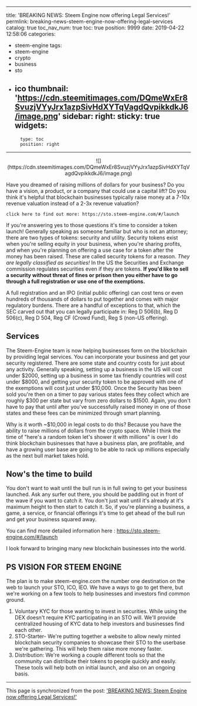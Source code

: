 
---
title: 'BREAKING NEWS: Steem Engine now offering Legal Services!'
permlink: breaking-news-steem-engine-now-offering-legal-services
catalog: true
toc_nav_num: true
toc: true
position: 9999
date: 2019-04-22 12:58:06
categories:
- steem-engine
tags:
- steem-engine
- crypto
- business
- sto
- ico
thumbnail: 'https://cdn.steemitimages.com/DQmeWxEr8SvuzjVYyJrx1azpSivHdXYTqVagdQvpikkdkJ6/image.png'
sidebar:
    right:
        sticky: true
widgets:
    -
        type: toc
        position: right
---


<center> ![](https://cdn.steemitimages.com/DQmeWxEr8SvuzjVYyJrx1azpSivHdXYTqVagdQvpikkdkJ6/image.png) </center>

Have you dreamed of raising millions of dollars for your business?  Do you have a vision, a product, or a company that could use a capital lift?  Do you think it's helpful that blockchain businesses typically raise money at a 7-10x revenue valuation instead of a 2-3x revenue valuation?

`click here to find out more: https://sto.steem-engine.com/#/launch`

If you're answering yes to those questions it's time to consider a token launch!  Generally speaking as someone familiar but who is not an attorney; there are two types of tokens: security and utility.  Security tokens exist when you're selling equity in your business, when you're sharing profits, and when you're planning on offering a use case for a token after the money has been raised.  These are called security tokens for a reason.  *They are legally classified as securities!*  In the US the Securities and Exchange commission regulates securities even if they are tokens.  **If you'd like to sell a security without threat of fines or prison then you either have to go through a full registration or use one of the exemptions.**

A full registration and an IPO (initial public offering) can cost tens or even hundreds of thousands of dollars to put together and comes with major regulatory burdens.  There are a handful of exceptions to that, which the SEC carved out that you can legally participate in: Reg D 506(b), Reg D 506(c), Reg D 504, Reg CF (Crowd Fund), Reg S (non-US offering).

## Services

The Steem-Engine team is now helping businesses form on the blockchain by providing legal services.  You can incorporate your business and get your security registered.  There are some state and country costs for just about any activity.  Generally speaking, setting up a business in the US will cost under $2000, setting up a business in some tax friendly countries will cost under $8000, and getting your security token to be approved with one of the exemptions will cost just under $10,000.  Once the Security has been sold you're then on a timer to pay various states fees they collect which are roughly $300 per state but vary from zero dollars to $1500.  Again, you don't have to pay that until after you've successfully raised money in one of those states and these fees can be minimized through smart planning.

Why is it worth ~$10,000 in legal costs to do this?  Because you have the ability to raise millions of dollars from the crypto space.  While I think the time of "here's a random token let's shower it with millions" is over I do think blockchain businesses that have a business plan, are profitable, and have a growing user base are going to be able to rack up millions especially as the next bull market takes hold.

## Now's the time to build

You don't want to wait until the bull run is in full swing to get your business launched.  Ask any surfer out there, you should be paddling out in front of the wave if you want to catch it.  You don't just wait until it's already at it's maximum height to then start to catch it.  So, if you're planning a business, a game, a service, or financial offerings it's time to get ahead of the bull run and get your business squared away.


You can find more detailed information here : https://sto.steem-engine.com/#/launch

I look forward to bringing many new blockchain businesses into the world.

## PS VISION FOR STEEM ENGINE
The plan is to make steem-engine.com the number one destination on the web to launch your STO, ICO, IEO.  We have a ways to go to get there, but we're working on a few tools to help businesses and investors find common ground.

1.  Voluntary KYC for those wanting to invest in securities.  While using the DEX doesn't require KYC participating in an STO will.  We'll provide centralized housing of KYC data to help investors and businesses find each other.
2. STO-Starter- We're putting together a website to allow newly minted blockchain security companies to showcase their STO to the userbase we're gathering.  This will help them raise more money faster.
3. Distribution: We're working a couple different tools so that the community can distribute their tokens to people quickly and easily.  These tools will help both on initial launch, and also on an ongoing basis.


- - -

This page is synchronized from the post: ['BREAKING NEWS: Steem Engine now offering Legal Services!'](https://steemit.com/@aggroed/breaking-news-steem-engine-now-offering-legal-services)
